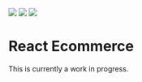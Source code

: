 <img src="https://api.codacy.com/project/badge/Grade/56fe722f21bd44eb8fa2dbd443671eed"/> <img src="https://circleci.com/gh/w3bdesign/react-ecommerce/tree/master.svg?style=svg"> <img src="https://api.codeclimate.com/v1/badges/ec3dd668ce623ddb263d/maintainability" />

# React Ecommerce

This is currently a work in progress.
